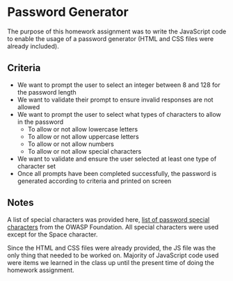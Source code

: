 # Password Generator

The purpose of this homework assignment was to write the JavaScript code to enable the usage of a password generator (HTML and CSS files were already included).

## Criteria

* We want to prompt the user to select an integer between 8 and 128 for the password length
* We want to validate their prompt to ensure invalid responses are not allowed
* We want to prompt the user to select what types of characters to allow in the password
  * To allow or not allow lowercase letters
  * To allow or not allow uppercase letters
  * To allow or not allow numbers
  * To allow or not allow special characters
* We want to validate and ensure the user selected at least one type of character set
* Once all prompts have been completed successfully, the password is generated according to criteria and printed on screen 

## Notes
A list of special characters was provided here, [list of password special characters](https://www.owasp.org/index.php/Password_special_characters) from the OWASP Foundation. All special characters were used except for the Space character.

Since the HTML and CSS files were already provided, the JS file was the only thing that needed to be worked on. Majority of JavaScript code used were items we learned in the class up until the present time of doing the homework assignment.
